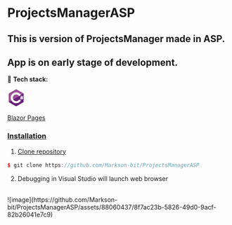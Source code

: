 
# ProjectsManagerASP
  ## This is version of ProjectsManager made in ASP.<br>
  ## App is on early stage of development.<br>
  
  🌱 **Tech stack:**
   <p align="left"> <a href="https://www.w3schools.com/cs/" target="_blank" rel="noreferrer"> <img src="https://raw.githubusercontent.com/devicons/devicon/master/icons/csharp/csharp-original.svg" alt="csharp"            width="40" height="40"/> </p>
   <p align="left"> <a href="https://learn.microsoft.com/en-us/aspnet/core/blazor/?view=aspnetcore-7.0" target="_blank" rel="noreferrer"> Blazor Pages </p>
  


### Installation
1. Clone repository
  ```c++
  $ git clone https://github.com/Markson-bit/ProjectsManagerASP
  ```
2. Debugging in Visual Studio will launch web browser<br>
  
<br>
     ![image](https://github.com/Markson-bit/ProjectsManagerASP/assets/88060437/8f7ac23b-5826-49d0-9acf-82b26041e7c9)
 



